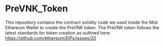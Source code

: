 # PreVNK_Token
This repository contains the contract solidity code we used inside the Mist Ethereum Wallet to create the PreVNK token.  The PreVNK token follows the latest standards for token creation as outlined here: https://github.com/ethereum/EIPs/issues/20
